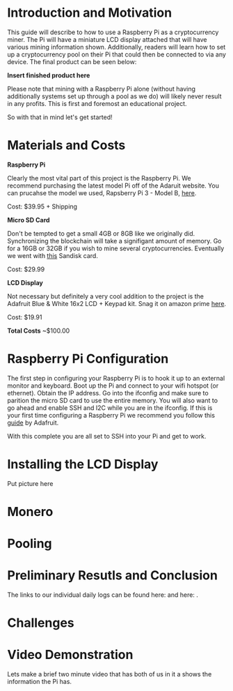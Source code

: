 # Introduction and Motivation 
This guide will describe to how to use a Raspberry Pi as a cryptocurrency miner.  The Pi will have a miniature LCD display attached that will have various mining information shown.  Additionally, readers will learn how to set up a cryptocurrency pool on their Pi that could then be connected to via any device. The final product can be seen below: 

**Insert finished product here**

Please note that mining with a Raspberry Pi alone (without having additionally systems set up through a pool as we do) will likely never result in any profits. This is first and foremost an educational project. 

So with that in mind let's get started! 

# Materials and Costs 
**Raspberry Pi**

Clearly the most vital part of this project is the Raspberry Pi. We recommend purchasing the latest model Pi off of the Adaruit website. You can prucahse the model we used, Rapsberry Pi 3 - Model B, [here](https://www.adafruit.com/product/3055).

Cost: $39.95 + Shipping

**Micro SD Card**

Don't be tempted to get a small 4GB or 8GB like we originally did. Synchronizing the blockchain will take a signifigant amount of memory. Go for a 16GB or 32GB if you wish to mine several cryptocurrencies. Eventually we went with [this](http://www.bestbuy.com/site/sandisk-pixtor-advanced-32gb-microsdhc-uhs-i-memory-card-red-gold/7801066.p?skuId=7801066&extStoreId=&ref=212&loc=1&ksid=cfee5b1a-3e22-4387-b064-eefd78af148e&ksprof_id=14&ksaffcode=pg174626&ksdevice=c&lsft=ref:212,loc:2) Sandisk card. 

Cost: $29.99

**LCD Display**

Not necessary but definitely a very cool addition to the project is the Adafruit Blue & White 16x2 LCD + Keypad kit. Snag it on amazon prime [here](https://www.amazon.com/ADAFRUIT-INDUSTRIES-1115-KEYPAD-RASPBERRY/dp/B00DK2A1KE/ref=sr_1_14?ie=UTF8&qid=1495047907&sr=8-14&keywords=adafruit+lcd+display).

Cost: $19.91

**Total Costs**
~$100.00 

# Raspberry Pi Configuration 
The first step in configuring your Raspberry Pi is to hook it up to an external monitor and keyboard. Boot up the Pi and connect to your wifi hotspot (or ethernet). Obtain the IP address. Go into the ifconfig and make sure to parition the micro SD card to use the entire memory. You will also want to go ahead and enable SSH and I2C while you are in the ifconfig. If this is your first time configuring a Raspberry Pi we recommend you follow this [guide](https://learn.adafruit.com/adafruits-raspberry-pi-lesson-2-first-time-configuration/overview) by Adafruit.  

With this complete you are all set to SSH into your Pi and get to work. 

# Installing the LCD Display 

Put picture here 

# Monero 

# Pooling 

# Preliminary Resutls and Conclusion 


The links to our individual daily logs can be found here: and here: . 

# Challenges 


# Video Demonstration 

Lets make a brief two minute video that has both of us in it a shows the information the Pi has.
